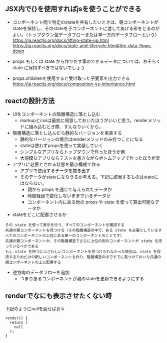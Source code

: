 ## JSX内で{}を使用すればjsを使うことができる

- コンポーネント間で特定のstateを共有したいときは、親コンポーネントがstateを保持し、そのstateを子コンポーネントに渡してあげる形をとるのがよい。（トップダウン型データフローまたは単一方向データフローという）
https://ja.reactjs.org/docs/lifting-state-up.html
https://ja.reactjs.org/docs/state-and-lifecycle.html#the-data-flows-down

- props もしくは state から作りだす事のできるデータについては、おそらく state に保持すべきではないでしょう

- props.childrenを使用すると受け取った子要素を出力できる
https://ja.reactjs.org/docs/composition-vs-inheritance.html

## reactの設計方法
  - UIをコンポーネントの階層構造に落とし込む
    - markupとcssは最初に用意しておいたほうがいいと思う。renderメソッドに組み込むとき際、すんなりいくから。
  - 階層構造に落とし込んだら静的なバージョンを実装する
    - 静的なバージョンの場合はrenderメソッドのみ持つことになる
    - stateは使わずpropsを使って実装していく
    - シンプルなアプリならトップダウンで作ったほうが楽
    - 大規模なアプリならテストを書きながらボトムアップで作ったほうが楽
  - アプリに必要とされる状態を最小構成で作る
    - アプリで使用するデータを抜き出す
    - そのデータがstateになりうるか考える。下記に該当するものはstateにはならない。
      - 親から props を通じて与えられたデータか
      - 時間経過で変化しないままでいるデータか
      - コンポーネント内にある他の props や state を使って算出可能なデータか
  - stateをどこに配置させるか
```
その state を使って表示を行う、すべてのコンポーネントを確認する
共通の親コンポーネントを見つける（その階層構造の中で、ある state を必要としているすべてのコンポーネントの上位にある単一のコンポーネントのことです）
共通の親コンポーネントか、その階層構造でさらに上位の別のコンポーネントが state を持っているべきである
もし state を持つにふさわしいコンポーネントを見つけられなかった場合は、state を保持するためだけの新しいコンポーネントを作り、階層構造の中ですでに見つけておいた共通の親コンポーネントの上に配置する
```
 - 逆方向のデータフローを追加
   - つまりあるコンポーネントが親のstateを更新できるようにする

## renderでなにも表示させたくない時
下記のようにnullを返せばおｋ
```
render() {
  return (
    null
  );
}
```